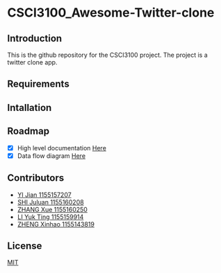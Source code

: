 # CSCI3100_Awesome-Twitter-clone
## Introduction
This is the github repository for the CSCI3100 project. The project is a twitter clone app.
## Requirements
## Intallation
## Roadmap
* [x] High level documentation [Here](https://github.com/LIQiushui2427/CSCI3100_Awesome-Twitter-clone/blob/master/CSCI3100_High_level_documentation.pdf)
* [x] Data flow diagram [Here](https://github.com/LIQiushui2427/CSCI3100_Awesome-Twitter-clone/blob/master/GroupC4_DFD_Specification_Document.pdf)
## Contributors
* [YI Jian 1155157207](https://github.com/LIQiushui2427)
* [SHI Juluan 1155160208](https://github.com/CarlosCUHK)
* [ZHANG Xue 1155160250](https://github.com/c-beeper)
* [LI Yuk Ting 1155159914](https://github.com/Angel-lyt)
* [ZHENG Xinhao 1155143819](https://github.com/jzxheremy)
## License
[MIT](https://choosealicense.com/licenses/mit/)
